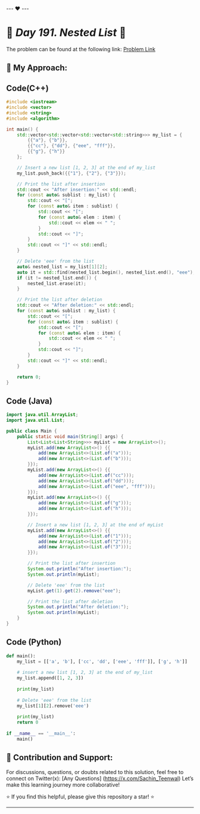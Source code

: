 --- ❤️ ---

# 🚀 _Day 191. Nested List_ 🧠


The problem can be found at the following link: [Problem Link](https://www.interviewbit.com/problems/nested-list/)

## 🎯 **My Approach:**


## Code(C++)
```cpp
#include <iostream>
#include <vector>
#include <string>
#include <algorithm>

int main() {
    std::vector<std::vector<std::vector<std::string>>> my_list = {
        {{"a"}, {"b"}},
        {{"cc"}, {"dd"}, {"eee", "fff"}},
        {{"g"}, {"h"}}
    };

    // Insert a new list [1, 2, 3] at the end of my_list
    my_list.push_back({{"1"}, {"2"}, {"3"}});

    // Print the list after insertion
    std::cout << "After insertion:" << std::endl;
    for (const auto& sublist : my_list) {
        std::cout << "[";
        for (const auto& item : sublist) {
            std::cout << "[";
            for (const auto& elem : item) {
                std::cout << elem << " ";
            }
            std::cout << "]";
        }
        std::cout << "]" << std::endl;
    }

    // Delete 'eee' from the list
    auto& nested_list = my_list[1][2];
    auto it = std::find(nested_list.begin(), nested_list.end(), "eee");
    if (it != nested_list.end()) {
        nested_list.erase(it);
    }

    // Print the list after deletion
    std::cout << "After deletion:" << std::endl;
    for (const auto& sublist : my_list) {
        std::cout << "[";
        for (const auto& item : sublist) {
            std::cout << "[";
            for (const auto& elem : item) {
                std::cout << elem << " ";
            }
            std::cout << "]";
        }
        std::cout << "]" << std::endl;
    }

    return 0;
}
```

## Code (Java)

```java
import java.util.ArrayList;
import java.util.List;

public class Main {
    public static void main(String[] args) {
        List<List<List<String>>> myList = new ArrayList<>();
        myList.add(new ArrayList<>() {{
            add(new ArrayList<>(List.of("a")));
            add(new ArrayList<>(List.of("b")));
        }});
        myList.add(new ArrayList<>() {{
            add(new ArrayList<>(List.of("cc")));
            add(new ArrayList<>(List.of("dd")));
            add(new ArrayList<>(List.of("eee", "fff")));
        }});
        myList.add(new ArrayList<>() {{
            add(new ArrayList<>(List.of("g")));
            add(new ArrayList<>(List.of("h")));
        }});

        // Insert a new list [1, 2, 3] at the end of myList
        myList.add(new ArrayList<>() {{
            add(new ArrayList<>(List.of("1")));
            add(new ArrayList<>(List.of("2")));
            add(new ArrayList<>(List.of("3")));
        }});

        // Print the list after insertion
        System.out.println("After insertion:");
        System.out.println(myList);

        // Delete 'eee' from the list
        myList.get(1).get(2).remove("eee");

        // Print the list after deletion
        System.out.println("After deletion:");
        System.out.println(myList);
    }
}
```

## Code (Python)

```python
def main():
    my_list = [['a', 'b'], ['cc', 'dd', ['eee', 'fff']], ['g', 'h']]
    
    # insert a new list [1, 2, 3] at the end of my_list
    my_list.append([1, 2, 3])
    
    print(my_list)
    
    # Delete 'eee' from the list
    my_list[1][2].remove('eee')
    
    print(my_list)
    return 0
    
if __name__ == '__main__':
    main()
```



## 🎯 **Contribution and Support:**

For discussions, questions, or doubts related to this solution, feel free to connect on Twitter(x): [Any Questions] (https://x.com/Sachin_Teenwal) Let’s make this learning journey more collaborative!

⭐ If you find this helpful, please give this repository a star! ⭐

---
